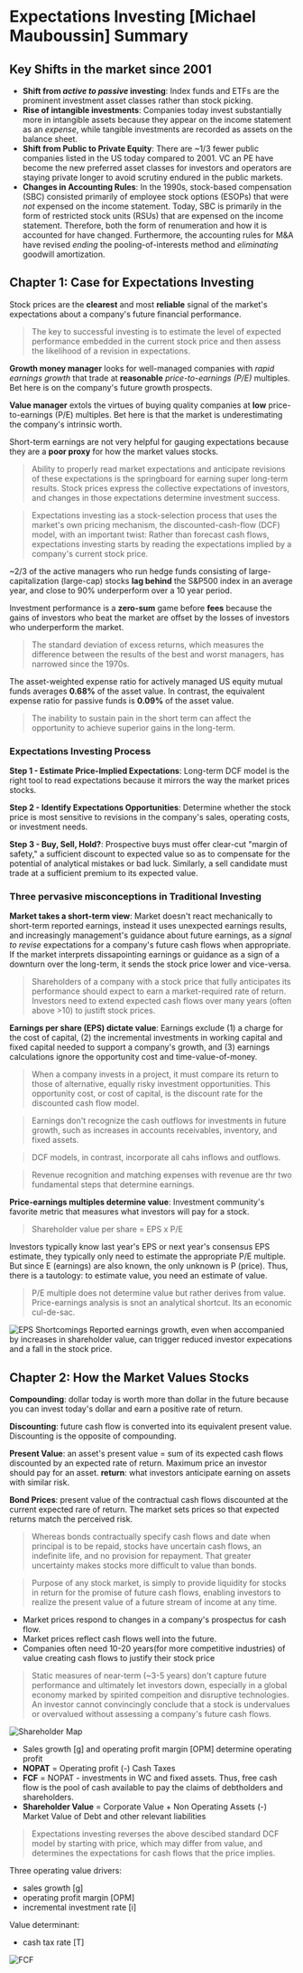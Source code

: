 # Expectations Investing [Michael Mauboussin] Summary
## Key Shifts in the market since 2001
- **Shift from *active to passive* investing**: Index funds and ETFs are the prominent investment asset classes rather than stock picking. 
- **Rise of intangible investments**: Companies today invest substantially more in intangible assets because they appear on the income statement as an *expense*, while tangible investments are recorded as assets on the balance sheet. 
- **Shift from Public to Private Equity**: There are ~1/3 fewer public companies listed in the US today compared to 2001. VC an PE have become the new preferred asset classes for investors and operators are staying private longer to avoid scrutiny endured in the public markets. 
- **Changes in Accounting Rules**: In the 1990s, stock-based compensation (SBC) consisted primarily of employee stock options (ESOPs) that were *not* expensed on the income statement. Today, SBC is primarily in the form of restricted stock units (RSUs) that are expensed on the income statement. Therefore, both the form of renumeration and how it is accounted for have changed. Furthermore, the accounting rules for M&A have revised *ending* the pooling-of-interests method and *eliminating* goodwill amortization. 

## Chapter 1: Case for Expectations Investing
Stock prices are the **clearest** and most **reliable** signal of the market's expectations about a company's future financial performance. 
> The key to successful investing is to estimate the level of expected performance embedded in the current stock price and then assess the likelihood of a revision in expectations. 

**Growth money manager** looks for well-managed companies with *rapid earnings growth* that trade at **reasonable** *price-to-earnings (P/E)* multiples. Bet here is on the company's future growth prospects. 

**Value manager** extols the virtues of buying quality companies at **low** price-to-earnings (P/E) multiples. Bet here is that the market is underestimating the company's intrinsic worth. 

Short-term earnings are not very helpful for gauging expectations because they are a **poor proxy** for how the market values stocks. 

> Ability to properly read market expectations and anticipate revisions of these expectations is the springboard for earning super long-term results. Stock prices express the collective expectations of investors, and changes in those expectations determine investment success. 

> Expectations investing ias a stock-selection process that uses the market's own pricing mechanism, the discounted-cash-flow (DCF) model, with an important twist: Rather than forecast cash flows, expectations investing starts by reading the expectations implied by a company's current stock price. 

~2/3 of the active managers who run hedge funds consisting of large-capitalization (large-cap) stocks **lag behind** the S&P500 index in an average year, and close to 90% underperform over a 10 year period. 

Investment performance is a **zero-sum** game before **fees** because the gains of investors who beat the market are offset by the losses of investors who underperform the market. 
>The standard deviation of excess returns, which measures the difference between the results of the best and worst managers, has narrowed since the 1970s.

The asset-weighted expense ratio for actively managed US equity mutual funds averages **0.68%** of the asset value. In contrast, the equivalent expense ratio for passive funds is **0.09%** of the asset value. 

> The inability to sustain pain in the short term can affect the opportunity to achieve superior gains in the long-term.

### Expectations Investing Process
**Step 1 -  Estimate Price-Implied Expectations**: Long-term DCF model is the right tool to read expectations because it mirrors the way the market prices stocks. 

**Step 2 - Identify Expectations Opportunities**: Determine whether the stock price is most sensitive to revisions in the company's sales, operating costs, or investment needs. 

**Step 3 - Buy, Sell, Hold?**: Prospective buys must offer clear-cut "margin of safety," a sufficient discount to expected value so as to compensate for the potential of analytical mistakes or bad luck. Similarly, a sell candidate must trade at a sufficient premium to its expected value. 

### Three pervasive misconceptions in Traditional Investing
**Market takes a short-term view**: Market doesn't react mechanically to short-term reported earnings, instead it uses unexpected earnings results, and increasingly management's guidance about future earnings, as a *signal to revise* expectations for a company's future cash flows when appropriate. If the market interprets dissapointing earnings or guidance as a sign of a downturn over the long-term, it sends the stock price lower and vice-versa. 
> Shareholders of a company with a stock price that fully anticipates its performance should expect to earn a market-required rate of return. Investors need to extend expected cash flows over many years (often above >10) to justift stock prices. 

**Earnings per share (EPS) dictate value**: Earnings exclude (1) a charge for the cost of capital, (2) the incremental investments in working capital and fixed capital needed to support a company's growth, and (3) earnings calculations ignore the opportunity cost and time-value-of-money. 
> When a company invests in a project, it must compare its return to those of alternative, equally risky investment opportunities. This opportunity cost, or cost of capital, is the discount rate for the discounted cash flow model. 

> Earnings don't recognize the cash outflows for investments in future growth, such as increases in accounts receivables, inventory, and fixed assets. 

> DCF models, in contrast, incorporate all cahs inflows and outflows. 

> Revenue recognition and matching expenses with revenue are thr two fundamental steps that determine earnings. 

**Price-earnings multiples determine value**: Investment community's favorite metric that measures what investors will pay for a stock. 
> Shareholder value per share = EPS x P/E

Investors typically know last year's EPS or next year's consensus EPS estimate, they typically only need to estimate the appropriate P/E multiple. But since E (earnings) are also known, the only unknown is P (price). Thus, there is a tautology: to estimate value, you need an estimate of value. 

> P/E multiple does not determine value but rather derives from value. Price-earnings analysis is snot an analytical shortcut. Its an economic cul-de-sac. 

![EPS Shortcomings](/EPS_Fallacy.png "EPS Shortcomings")
Reported earnings growth, even when accompanied by increases in shareholder value, can trigger reduced investor expecations and a fall in the stock price. 

## Chapter 2: How the Market Values Stocks
**Compounding**: dollar today is worth more than dollar in the future because you can invest today's dollar and earn a positive rate of return. 

**Discounting**: future cash flow is converted into its equivalent present value. Discounting is the opposite of compounding. 

**Present Value**: an asset's present value = sum of its expected cash flows discounted by an expected rate of return. Maximum price an investor should pay for an asset. 
**return**: what investors anticipate earning on assets with similar risk. 

**Bond Prices**: present value of the contractual cash flows discounted at the current expected rare of return. The market sets prices so that expected returns match the perceived risk. 

> Whereas bonds contractually specify cash flows and date when principal is to be repaid, stocks have uncertain cash flows, an indefinite life, and no provision for repayment. That greater uncertainty makes stocks more difficult to value than bonds. 

> Purpose of any stock market, is simply to provide liquidity for stocks in return for the promise of future cash flows, enabling investors to realize the present value of a future stream of income at any time.

- Market prices respond to changes in a company's prospectus for cash flow. 
- Market prices reflect cash flows well into the future. 
- Companies often need 10-20 years(for more competitive industries) of value creating cash flows to justify their stock price

> Static measures of near-term (~3-5 years) don't capture future performance and ultimately let investors down, especially in a global economy marked by spirited compeition and disruptive technologies. An investor cannot convincingly conclude that a stock is undervalues or overvalued without assessing a company's future cash flows.

![Shareholder Map](/Shareholder_ValueMap.png "Shareholder Map")

- Sales growth [g] and operating profit margin [OPM] determine operating profit
- **NOPAT** = Operating profit (-) Cash Taxes
- **FCF** = NOPAT - investments in WC and fixed assets. Thus, free cash flow is the pool of cash available to pay the claims of debtholders and shareholders. 
- **Shareholder Value** = Corporate Value + Non Operating Assets (-) Market Value of Debt and other relevant liabilities

> Expectations investing reverses the above descibed standard DCF model by starting with price, which may differ from value, and determines the expectations for cash flows that the price implies. 

Three operating value drivers: 
- sales growth [g]
- operating profit margin [OPM]
- incremental investment rate [i]

Value determinant: 
- cash tax rate [T]

![FCF](/FCF.png "FCF")

